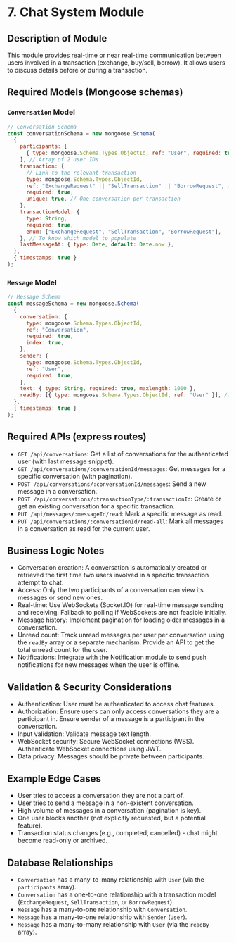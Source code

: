 # 7. Chat System Module

## Description of Module

This module provides real-time or near real-time communication between users involved in a transaction (exchange, buy/sell, borrow). It allows users to discuss details before or during a transaction.

## Required Models (Mongoose schemas)

### `Conversation` Model

```javascript
// Conversation Schema
const conversationSchema = new mongoose.Schema(
  {
    participants: [
      { type: mongoose.Schema.Types.ObjectId, ref: "User", required: true },
    ], // Array of 2 user IDs
    transaction: {
      // Link to the relevant transaction
      type: mongoose.Schema.Types.ObjectId,
      ref: "ExchangeRequest" || "SellTransaction" || "BorrowRequest", // Dynamic ref based on transactionType
      required: true,
      unique: true, // One conversation per transaction
    },
    transactionModel: {
      type: String,
      required: true,
      enum: ["ExchangeRequest", "SellTransaction", "BorrowRequest"],
    }, // To know which model to populate
    lastMessageAt: { type: Date, default: Date.now },
  },
  { timestamps: true }
);
```

### `Message` Model

```javascript
// Message Schema
const messageSchema = new mongoose.Schema(
  {
    conversation: {
      type: mongoose.Schema.Types.ObjectId,
      ref: "Conversation",
      required: true,
      index: true,
    },
    sender: {
      type: mongoose.Schema.Types.ObjectId,
      ref: "User",
      required: true,
    },
    text: { type: String, required: true, maxlength: 1000 },
    readBy: [{ type: mongoose.Schema.Types.ObjectId, ref: "User" }], // Users who have read this message
  },
  { timestamps: true }
);
```

## Required APIs (express routes)

- `GET /api/conversations`: Get a list of conversations for the authenticated user (with last message snippet).
- `GET /api/conversations/:conversationId/messages`: Get messages for a specific conversation (with pagination).
- `POST /api/conversations/:conversationId/messages`: Send a new message in a conversation.
- `POST /api/conversations/:transactionType/:transactionId`: Create or get an existing conversation for a specific transaction.
- `PUT /api/messages/:messageId/read`: Mark a specific message as read.
- `PUT /api/conversations/:conversationId/read-all`: Mark all messages in a conversation as read for the current user.

## Business Logic Notes

- Conversation creation: A conversation is automatically created or retrieved the first time two users involved in a specific transaction attempt to chat.
- Access: Only the two participants of a conversation can view its messages or send new ones.
- Real-time: Use WebSockets (Socket.IO) for real-time message sending and receiving. Fallback to polling if WebSockets are not feasible initially.
- Message history: Implement pagination for loading older messages in a conversation.
- Unread count: Track unread messages per user per conversation using the `readBy` array or a separate mechanism. Provide an API to get the total unread count for the user.
- Notifications: Integrate with the Notification module to send push notifications for new messages when the user is offline.

## Validation & Security Considerations

- Authentication: User must be authenticated to access chat features.
- Authorization: Ensure users can only access conversations they are a participant in. Ensure sender of a message is a participant in the conversation.
- Input validation: Validate message text length.
- WebSocket security: Secure WebSocket connections (WSS). Authenticate WebSocket connections using JWT.
- Data privacy: Messages should be private between participants.

## Example Edge Cases

- User tries to access a conversation they are not a part of.
- User tries to send a message in a non-existent conversation.
- High volume of messages in a conversation (pagination is key).
- One user blocks another (not explicitly requested, but a potential feature).
- Transaction status changes (e.g., completed, cancelled) - chat might become read-only or archived.

## Database Relationships

- `Conversation` has a many-to-many relationship with `User` (via the `participants` array).
- `Conversation` has a one-to-one relationship with a transaction model (`ExchangeRequest`, `SellTransaction`, or `BorrowRequest`).
- `Message` has a many-to-one relationship with `Conversation`.
- `Message` has a many-to-one relationship with `Sender` (`User`).
- `Message` has a many-to-many relationship with `User` (via the `readBy` array).
